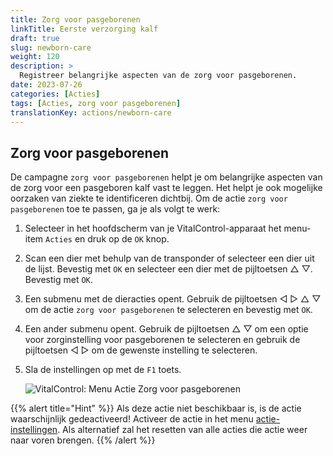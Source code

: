 ```yaml
---
title: Zorg voor pasgeborenen
linkTitle: Eerste verzorging kalf
draft: true
slug: newborn-care
weight: 120
description: >
  Registreer belangrijke aspecten van de zorg voor pasgeborenen.
date: 2023-07-26
categories: [Acties]
tags: [Acties, zorg voor pasgeborenen]
translationKey: actions/newborn-care
---
```


## Zorg voor pasgeborenen

De campagne `zorg voor pasgeborenen` helpt je om belangrijke aspecten van de zorg voor een pasgeboren kalf vast te leggen. Het helpt je ook mogelijke oorzaken van ziekte te identificeren
dichtbij. Om de actie `zorg voor pasgeborenen` toe te passen, ga je als volgt te werk:

1. Selecteer in het hoofdscherm van je VitalControl-apparaat het menu-item `Acties` en druk op de `OK` knop.

2. Scan een dier met behulp van de transponder of selecteer een dier uit de lijst. Bevestig met `OK` en selecteer een dier met de pijltoetsen △ ▽. Bevestig met `OK`.

3. Een submenu met de dieracties opent. Gebruik de pijltoetsen ◁ ▷ △ ▽ om de actie `zorg voor pasgeborenen` te selecteren en bevestig met `OK`.

4. Een ander submenu opent. Gebruik de pijltoetsen △ ▽ om een optie voor zorginstelling voor pasgeborenen te selecteren en gebruik de pijltoetsen ◁ ▷ om de gewenste instelling te selecteren.

5. Sla de instellingen op met de `F1` toets.

    ![VitalControl: Menu Actie Zorg voor pasgeborenen](../images/newborncare.png "Zorg voor pasgeborenen")

{{% alert title="Hint" %}}
Als deze actie niet beschikbaar is, is de actie waarschijnlijk gedeactiveerd! Activeer de actie in het menu [actie-instellingen](../settings/). Als alternatief zal het resetten van alle acties die actie weer naar voren brengen.
{{% /alert %}}

